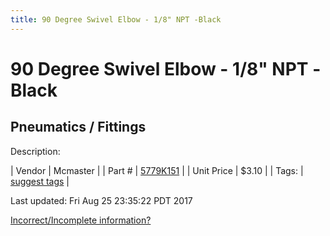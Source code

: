 ```yaml
---
title: 90 Degree Swivel Elbow - 1/8" NPT -Black
---
```


# 90 Degree Swivel Elbow - 1/8" NPT -Black
## Pneumatics / Fittings
Description: 	 

| Vendor | Mcmaster | 
| Part # | [5779K151](https://www.mcmaster.com/#5779K151) | 
| Unit Price | $3.10 | 
| Tags: | [suggest tags](https://docs.google.com/forms/d/e/1FAIpQLSeWyY8v3RgOty-MyWmh9U0iivNYN_molChYyS-0U-o-kOAv_g/viewform) | 

Last updated: Fri Aug 25 23:35:22 PDT 2017

 [Incorrect/Incomplete information?](https://docs.google.com/forms/d/e/1FAIpQLSeWyY8v3RgOty-MyWmh9U0iivNYN_molChYyS-0U-o-kOAv_g/viewform)